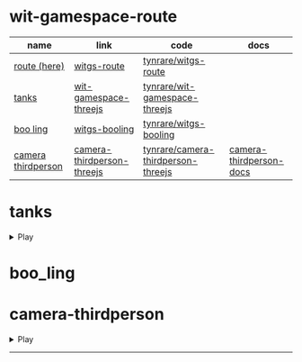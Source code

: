 # wit-gamespace-route

| name                                       | link                                                  | code                                                          | docs                      |
| ------------------------------------------ | ----------------------------------------------------- | ------------------------------------------------------------- | ------------------------- |
| [route (here)][witgs-route-h]              | [witgs-route][witgs-route-link]                       | [tynrare/witgs-route][witgs-route-code]                       |                           |
| [tanks][witgs-tanks-h]                     | [wit-gamespace-threejs][witgs-tanks-link]             | [tynrare/wit-gamespace-threejs][witgs-tanks-code]             |                           |
| [boo ling][witgs-booling-h]                | [witgs-booling][witgs-booling-link]                   | [tynrare/witgs-booling][witgs-booling-code]                   |                           |
| [camera thirdperson][camera-thirdperson-h] | [camera-thirdperson-threejs][camera-thirdperson-link] | [tynrare/camera-thirdperson-threejs][camera-thirdperson-code] | [camera-thirdperson-docs] |

# tanks

<details>
    <summary>Play</summary>
    <iframe src="https://witgs-tanks.netlify.app/" title="tanks"></iframe>
</details>

# boo_ling

# camera-thirdperson

<details>
    <summary>Play</summary>
    <iframe src="https://camera-thirdperson-threejs.netlify.app/" title="xxx"></iframe>
</details>

---

[witgs-route-h]: #wit-gamespace-route
[witgs-route-link]: https://witgs-route.netlify.app/
[witgs-route-code]: https://github.com/tynrare/witgs-route/
[camera-thirdperson-h]: #camera-thirdperson
[camera-thirdperson-link]: https://camera-thirdperson-threejs.netlify.app
[camera-thirdperson-code]: https://github.com/tynrare/camera-thirdperson-threejs
[camera-thirdperson-docs]: https://camera-thirdperson-threejs.netlify.app/docs
[witgs-booling-h]: #boo_ling
[witgs-booling-link]: https://witgs-booling.netlify.app/
[witgs-booling-code]: https://github.com/tynrare/witgs-booling/
[witgs-tanks-h]: #tanks
[witgs-tanks-link]: https://witgs-tanks.netlify.app/
[witgs-tanks-code]: https://github.com/tynrare/wit-gamespace-threejs/tree/dump240703
